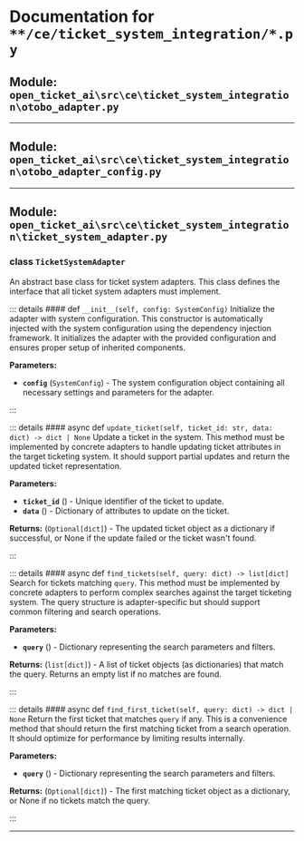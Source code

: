 # Documentation for `**/ce/ticket_system_integration/*.py`

## Module: `open_ticket_ai\src\ce\ticket_system_integration\otobo_adapter.py`



---

## Module: `open_ticket_ai\src\ce\ticket_system_integration\otobo_adapter_config.py`



---

## Module: `open_ticket_ai\src\ce\ticket_system_integration\ticket_system_adapter.py`


### <span style='text-info'>class</span> `TicketSystemAdapter`

An abstract base class for ticket system adapters.
This class defines the
interface that all ticket system adapters must implement.


::: details #### 
            <Badge type="info" text="method"/> <span class='text-warning'>def</span> `__init__(self, config: SystemConfig)`
Initialize the adapter with system configuration.
This constructor is automatically injected with the system configuration
using the dependency injection framework. It initializes the adapter
with the provided configuration and ensures proper setup of inherited
components.

**Parameters:**

- **`config`** (`SystemConfig`) - The system configuration object containing
all necessary settings and parameters for the adapter.

:::


::: details #### 
            <Badge type="info" text="method"/> <span class="text-warning">async def</span> `update_ticket(self, ticket_id: str, data: dict) -> dict | None`
Update a ticket in the system.
This method must be implemented by concrete adapters to handle updating
ticket attributes in the target ticketing system. It should support partial
updates and return the updated ticket representation.

**Parameters:**

- **`ticket_id`** () - Unique identifier of the ticket to update.
- **`data`** () - Dictionary of attributes to update on the ticket.

**Returns:** (`Optional[dict]`) - The updated ticket object as a dictionary if successful, 
or None if the update failed or the ticket wasn't found.

:::


::: details #### 
            <Badge type="info" text="method"/> <span class="text-warning">async def</span> `find_tickets(self, query: dict) -> list[dict]`
Search for tickets matching ``query``.
This method must be implemented by concrete adapters to perform
complex searches against the target ticketing system. The query
structure is adapter-specific but should support common filtering
and search operations.

**Parameters:**

- **`query`** () - Dictionary representing the search parameters and filters.

**Returns:** (`list[dict]`) - A list of ticket objects (as dictionaries) that match the query.
Returns an empty list if no matches are found.

:::


::: details #### 
            <Badge type="info" text="method"/> <span class="text-warning">async def</span> `find_first_ticket(self, query: dict) -> dict | None`
Return the first ticket that matches ``query`` if any.
This is a convenience method that should return the first matching
ticket from a search operation. It should optimize for performance
by limiting results internally.

**Parameters:**

- **`query`** () - Dictionary representing the search parameters and filters.

**Returns:** (`Optional[dict]`) - The first matching ticket object as a dictionary, 
or None if no tickets match the query.

:::


---
